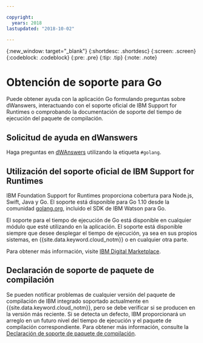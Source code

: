 ```yaml
---

copyright:
  years: 2018
lastupdated: "2018-10-02"

---
```


{:new_window: target="_blank"}
{:shortdesc: .shortdesc}
{:screen: .screen}
{:codeblock: .codeblock}
{:pre: .pre}
{:tip: .tip}
{:note: .note}

# Obtención de soporte para Go

Puede obtener ayuda con la aplicación Go formulando preguntas sobre dWanswers, interactuando con el soporte oficial de IBM Support for Runtimes o comprobando la documentación de soporte del tiempo de ejecución del paquete de compilación.

## Solicitud de ayuda en dWanswers

Haga preguntas en [dWAnswers](https://developer.ibm.com/answers/topics/golang.html) utilizando la etiqueta `#golang`.

## Utilización del soporte oficial de IBM Support for Runtimes

IBM Foundation Support for Runtimes proporciona cobertura para Node.js, Swift, Java y Go. El soporte está disponible para Go 1.10 desde la comunidad [golang.org](https://golang.org/), incluido el SDK de IBM Watson para Go. 

El soporte para el tiempo de ejecución de Go está disponible en cualquier módulo que esté utilizando en la aplicación. El soporte está disponible siempre que desee desplegar el tiempo de ejecución, ya sea en sus propios sistemas, en {{site.data.keyword.cloud_notm}} o en cualquier otra parte.

Para obtener más información, visite [IBM Digital Marketplace](https://www.ibm.com/us-en/marketplace/support-for-runtimes).

## Declaración de soporte de paquete de compilación

Se pueden notificar problemas de cualquier versión del paquete de compilación de IBM integrado soportado actualmente en {{site.data.keyword.cloud_notm}}, pero se debe verificar si se producen en la versión más reciente. Si se detecta un defecto, IBM proporcionará un arreglo en un futuro nivel del tiempo de ejecución y el paquete de compilación correspondiente. Para obtener más información, consulte la [Declaración de soporte de paquete de compilación](../runtimes/common/buildpackSupport.html).
